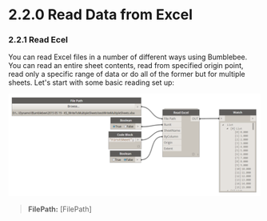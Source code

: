 # 2.2.0 Read Data from Excel

### 2.2.1 Read Ecel

You can read Excel files in a number of different ways using Bumblebee. You can read an entire sheet contents, read from specified origin point, read only a specific range of data or do all of the former but for multiple sheets. Let's start with some basic reading set up: 

![](readExcel.png)

<blockquote>
<p><b> FilePath:</b> [FilePath] 

</blockquote>